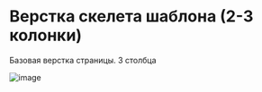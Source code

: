 # Верстка скелета шаблона (2-3 колонки)

Базовая верстка страницы.
3 столбца

![](https://a.radikal.ru/a07/2102/20/74b3d8eaa276.png "image")
